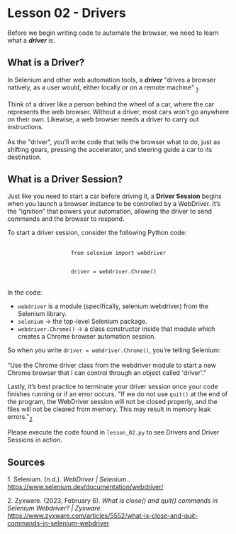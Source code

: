 <html>
    <main>
        <h1>Lesson 02 - Drivers</h1>
        <p>
            Before we begin writing code to automate the browser, we need to learn what a <strong><em>driver</em></strong> is.
        </p>
        <h2>What is a Driver?</h2>
        <p>
            In Selenium and other web automation tools, a <strong><em>driver</em></strong> 
            "drives a browser natively, as a user would, either locally or on a remote machine"
            <sub><a href="#source-1">1</a></sub>.
            <br><br>
            Think of a driver like a person behind the wheel of a car, where the car represents the web browser. 
            Without a driver, most cars won’t go anywhere on their own. Likewise, a web browser needs a driver to carry out instructions.
            <br><br>
            As the "driver", you’ll write code that tells the browser what to do, just as shifting gears, pressing the accelerator, and steering guide a car to its destination.
        </p>
        <h2>What is a Driver Session?</h2>
        <p>
            Just like you need to start a car before driving it, a <strong>Driver Session</strong> begins when you launch a browser instance to be controlled by a WebDriver. 
            It’s the “ignition” that powers your automation, allowing the driver to send commands and the browser to respond.
        </p>
        <div>
            <p>
                To start a driver session, consider the following Python code:<br><br>
                <code>
                    from selenium import webdriver<br><br>
                    driver = webdriver.Chrome()
                </code><br><br>
                In the code:
            </p>
            <ul>
                <li>
                    <code>webdriver</code> is a module (specifically, selenium.webdriver) from the Selenium library.
                </li>
                <li>
                    <code>selenium</code> → the top-level Selenium package.
                </li>
                <li>
                    <code>webdriver.Chrome()</code> → a class constructor inside that module which creates a Chrome browser automation session.
                </li>
            </ul>
            <p>
                So when you write <code>driver = webdriver.Chrome()</code>, you’re telling Selenium:<br><br>
                “Use the Chrome driver class from the webdriver module to start a new Chrome browser that I can control through an object called 'driver'.”
            </p>
            <p>
                Lastly, it’s best practice to terminate your driver session once your code finishes running or if an error occurs.
                "If we do not use <code>quit()</code> at the end of the program, the WebDriver session will not be closed properly, and the files will not be cleared from memory. This may result in memory leak errors."<sub><a href="#source-2">2</a></sub>
            </p>
            <p>
                Please execute the code found in <code>lesson_02.py</code> to see Drivers and Driver Sessions in action.
            </p>
        </div>
        <div id="Sources">
            <h2>Sources</h2>
            <p id="source-1">
                1. Selenium. (n.d.). <em>WebDriver | Selenium.</em>. <a href="https://www.selenium.dev/documentation/webdriver/#:~:text=drives%20a%20browser%20natively%2C%20as%20a%20user%20would%2C%20either%20locally%20or%20on%20a%20remote%20machine">https://www.selenium.dev/documentation/webdriver/</a>
            </p>
            <p id="source-2">
                2. Zyxware. (2023, February 6). <em>What is close() and quit() commands in Selenium Webdriver? | Zyxware.</em> <a href="https://www.zyxware.com/articles/5552/what-is-close-and-quit-commands-in-selenium-webdriver#:~:text=If%20we%20do%20not%20use%20quit()%20at%20the%20end%20of%20the%20program%2C%20the%20WebDriver%20session%20will%20not%20be%20closed%20properly%2C%20and%20the%20files%20will%20not%20be%20cleared%20off%20memory.%20This%20may%20result%20in%20memory%20leak%20errors.">https://www.zyxware.com/articles/5552/what-is-close-and-quit-commands-in-selenium-webdriver</a>
            </p>
        </div>
    </main>
</html>